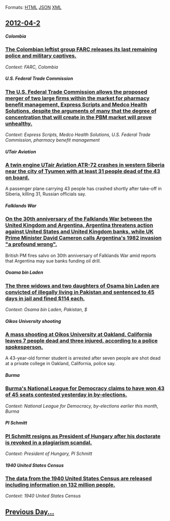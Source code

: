 
Formats: [HTML](2012/04/2/index.html)  [JSON](2012/04/2/index.json)  [XML](2012/04/2/index.xml)  

## [2012-04-2](/news/2012/04/2/index.md)

##### Colombia
### [The Colombian leftist group FARC releases its last remaining police and military captives. ](/news/2012/04/2/the-colombian-leftist-group-farc-releases-its-last-remaining-police-and-military-captives.md)
_Context: FARC, Colombia_

##### U.S. Federal Trade Commission
### [The U.S. Federal Trade Commission allows the proposed merger of two large firms within the market for pharmacy benefit management, Express Scripts and Medco Health Solutions, despite the arguments of many that the degree of concentration that will create in the PBM market will prove unhealthy. ](/news/2012/04/2/the-u-s-federal-trade-commission-allows-the-proposed-merger-of-two-large-firms-within-the-market-for-pharmacy-benefit-management-express-s.md)
_Context: Express Scripts, Medco Health Solutions, U.S. Federal Trade Commission, pharmacy benefit management_

##### UTair Aviation
### [A twin engine UTair Aviation ATR-72 crashes in western Siberia near the city of Tyumen with at least 31 people dead of the 43 on board. ](/news/2012/04/2/a-twin-engine-utair-aviation-atr-72-crashes-in-western-siberia-near-the-city-of-tyumen-with-at-least-31-people-dead-of-the-43-on-board.md)
A passenger plane carrying 43 people has crashed shortly after take-off in Siberia, killing 31, Russian officials say.

##### Falklands War
### [On the 30th anniversary of the Falklands War between the United Kingdom and Argentina, Argentina threatens action against United States and United Kingdom banks, while UK Prime Minister David Cameron calls Argentina's 1982 invasion "a profound wrong". ](/news/2012/04/2/on-the-30th-anniversary-of-the-falklands-war-between-the-united-kingdom-and-argentina-argentina-threatens-action-against-united-states-and.md)
British PM fires salvo on 30th anniversary of Falklands War amid reports that Argentina may sue banks funding oil drill.

##### Osama bin Laden
### [The three widows and two daughters of Osama bin Laden are convicted of illegally living in Pakistan and sentenced to 45 days in jail and fined $114 each. ](/news/2012/04/2/the-three-widows-and-two-daughters-of-osama-bin-laden-are-convicted-of-illegally-living-in-pakistan-and-sentenced-to-45-days-in-jail-and-fin.md)
_Context: Osama bin Laden, Pakistan, $_

##### Oikos University shooting
### [A mass shooting at Oikos University at Oakland, California leaves 7 people dead and three injured, according to a police spokesperson. ](/news/2012/04/2/a-mass-shooting-at-oikos-university-at-oakland-california-leaves-7-people-dead-and-three-injured-according-to-a-police-spokesperson.md)
A 43-year-old former student is arrested after seven people are shot dead at a private college in Oakland, California, police say.

##### Burma
### [Burma's National League for Democracy claims to have won 43 of 45 seats contested yesterday in by-elections. ](/news/2012/04/2/burma-s-national-league-for-democracy-claims-to-have-won-43-of-45-seats-contested-yesterday-in-by-elections.md)
_Context: National League for Democracy, by-elections earlier this month, Burma_

##### Pl Schmitt
### [Pl Schmitt resigns as President of Hungary after his doctorate is revoked in a plagiarism scandal. ](/news/2012/04/2/pal-schmitt-resigns-as-president-of-hungary-after-his-doctorate-is-revoked-in-a-plagiarism-scandal.md)
_Context: President of Hungary, Pl Schmitt_

##### 1940 United States Census
### [The data from the 1940 United States Census are released including information on 132 million people. ](/news/2012/04/2/the-data-from-the-1940-united-states-census-are-released-including-information-on-132-million-people.md)
_Context: 1940 United States Census_

## [Previous Day...](/news/2012/04/1/index.md)

